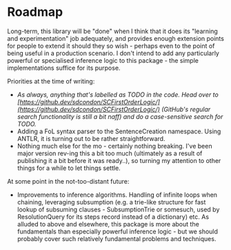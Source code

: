 ﻿# Roadmap

Long-term, this library will be "done" when I think that it does its "learning and experimentation" job adequately, and provides enough extension points for people to extend it should they so wish - perhaps even to the point of being useful in a production scenario.
I don't intend to add any particularly powerful or specialised inference logic to this package - the simple implementations suffice for its purpose.

Priorities at the time of writing:

* *As always, anything that's labelled as TODO in the code. Head over to [https://github.dev/sdcondon/SCFirstOrderLogic/](https://github.dev/sdcondon/SCFirstOrderLogic/) (GitHub's regular search functionality is still a bit naff) and do a case-sensitive search for TODO.*
* Adding a FoL syntax parser to the SentenceCreation namespace. Using ANTLR, it is turning out to be rather straightforward.
* Nothing much else for the mo - certainly nothing breaking. I've been major version rev-ing this a bit too much (ultimately as a result of publishing it a bit before it was ready..), so turning my attention to other things for a while to let things settle.

At some point in the not-too-distant future:

* Improvements to inference algorithms. Handling of infinite loops when chaining, leveraging subsumption (e.g. a trie-like structure for fast lookup of subsuming clauses - SubsumptionTrie or somesuch, used by ResolutionQuery for its steps record instead of a dictionary) etc.
As alluded to above and elsewhere, this package is more about the fundamentals than especially powerful inference logic - but we should probably cover such relatively fundamental problems and techniques.
